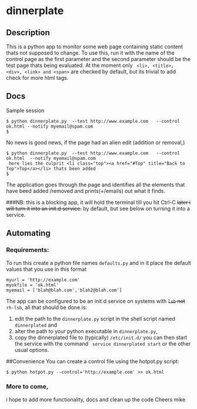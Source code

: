 # dinnerplate 
## Description
This is a python app to monitor some web page containing static content thats not supposed to change.
To use this,  run it with the name of the control page as the first parameter and the second parameter 
should be the test page thats being evaluated. At the moment only ``` <li>, <title>, <div>, <link> and <span>``` 
are checked by default, but its trivial to add check for more html tags.

## Docs
Sample session

```
$ python dinnerplate.py  --test http://www.example.com   --control ok.html --notify myemail@spam.com 
$ 
```

No news is good news, if the page had an alien edit (addition or removal,)

```
$ python dinnerplate.py  --test http://www.example.com   --control ok.html  --notify myemail@spam.com
 here lies the culprit <li class="top"><a href="#Top" title="Back to Top">Top</a></li> thats been added
$
```

The application goes through the page and identifies all the elements that have beed added /removed and
prints(+/emails) out what it finds.

###NB:
this is a blocking app, it will hold the terminal till you hit Ctrl-C <del> later i will turn it into an
init.d service.</del> by default, but see below on turning it into a service.

## Automating
### Requirements:
To run this create a python file names ```defaults.py``` and  in it place the default values that you use
in this format
```
myurl = 'http://example.com'
myokfile = 'ok.html'
myemail = ['blah@blah.com','blah2@blah.com']
```
The app can be configured to be an init.d service on systems with <del> ```lsb``` not </del> ```rh-lsb```, all that should be done is:

1.	edit the path to the ```dinnerplate.py``` script  in the shell script named ```dinnerplated```  and
2.	alter the path to your python executable in ```dinnerplate.py```, 
3.	copy the dinnerplated file to (typically) ```/etc/init.d/``` you can then start the service
	with the command ``` service dinnerplated start``` or the other usual options.

##Convenience
You can create a control file using the hotpot.py script: 

```
$ python hotpot.py --control='http://example.com' >> ok.html
```

### More to come,
i hope to add more functionality, docs and clean up the code
Cheers
mike
